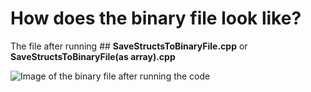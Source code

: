 # How does the binary file look like?
The file after running ## **SaveStructsToBinaryFile.cpp** or **SaveStructsToBinaryFile(as array).cpp**

![Image of the binary file after running the code](https://lh3.googleusercontent.com/NcLcTEemBj6dMkOFFjUPo2jyR_7vdrUkn0dHqx8TX1CYmtW-XZzSaDwAxscJz0m3EnniPL68ag "Binary file")

